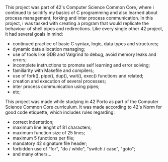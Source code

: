 This project was part of 42's Computer Science Common Core, where i continued
to solidify my basics of C programming and also learned about process
management, forking and inter process communication.
In this project, i was tasked with creating a program that would replicate
the behaviour of shell pipes and redirections.
Like every single other 42 project, it had several goals in mind:
- continued practice of basic C syntax, logic, data types and structures;
- dynamic data allocation managing;
- use of tools like GDB and Valgrind to debug, avoid memory leaks and errors;
- incomplete instructions to promote self learning and error solving;
- familiarity with Makefile and compilers;
- use of fork(), pipe(), dup(), wait(), exec() functions and related;
- creation and execution of several processes;
- inter process communication using pipes;
- etc;

This project was made while studying in 42 Porto as part of the Computer Science
Common Core curriculum.
It was made according to 42's Norm for good code etiquette, which includes rules regarding:
- correct indentation;
- maximum line lenght of 81 characters;
- maximum function size of 25 lines;
- maximum 5 functions per file;
- mandatory 42 signature file header;
- forbidden use of "for", "do / while", "switch / case", "goto";
- and many others...
